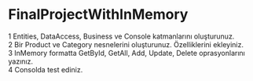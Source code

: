 # FinalProjectWithInMemory

1 Entities, DataAccess, Business ve Console katmanlarını oluşturunuz.</br>
2 Bir Product ve Category nesnelerini oluşturunuz. Özelliklerini ekleyiniz.</br>
3 InMemory formatta GetById, GetAll, Add, Update, Delete oprasyonlarını yazınız.</br>
4 Consolda test ediniz.</br>
